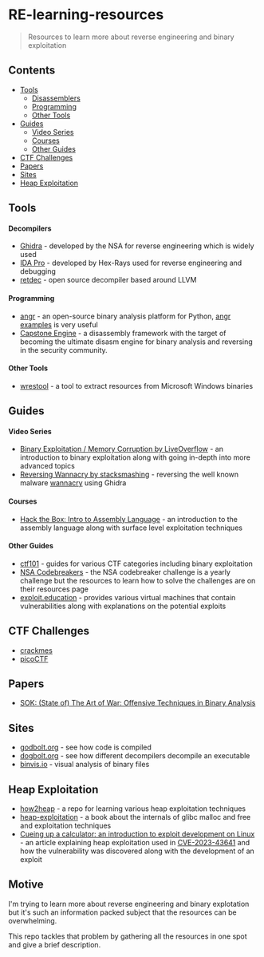 # RE-learning-resources
> Resources to learn more about reverse engineering and binary exploitation
## Contents
- [Tools](#tools)
    - [Disassemblers](#disassemblers)
    - [Programming](#programming)
    - [Other Tools](#other-tools)
- [Guides](#guides)
    - [Video Series](#video-series)
    - [Courses](#courses)
    - [Other Guides](#other-guides)
- [CTF Challenges](#ctf-challenges)
- [Papers](#papers)
- [Sites](#sites)
- [Heap Exploitation](#heap-exploitation)

## Tools
#### Decompilers
- [Ghidra](https://ghidra-sre.org/) - developed by the NSA for reverse engineering which is widely used
- [IDA Pro](https://hex-rays.com/ida-pro/) - developed by Hex-Rays used for reverse engineering and debugging
- [retdec](https://github.com/avast/retdec) - open source decompiler based around LLVM
#### Programming
- [angr](https://angr.io/) - an open-source binary analysis platform for Python, [angr examples](https://docs.angr.io/en/latest/examples.html) is very useful
- [Capstone Engine](http://www.capstone-engine.org/) - a disassembly framework with the target of becoming the ultimate disasm engine for binary analysis and reversing in the security community.
#### Other Tools
- [wrestool](https://linux.die.net/man/1/wrestool) - a tool to extract resources from Microsoft Windows binaries
## Guides
#### Video Series
- [Binary Exploitation / Memory Corruption by LiveOverflow](https://www.youtube.com/playlist?list=PLhixgUqwRTjxglIswKp9mpkfPNfHkzyeN) - an introduction to binary exploitation along with going in-depth into more advanced topics
- [Reversing Wannacry by stacksmashing](https://www.youtube.com/playlist?list=PLniOzp3l9V83Yf52IXJTvW9rjstdqkduP) - reversing the well known malware [wannacry](https://en.wikipedia.org/wiki/WannaCry_ransomware_attack#:~:text=WannaCry%20is%20a%20ransomware%20cryptoworm,WanaCrypt0r%202.0%2C%20and%20Wanna%20Decryptor.) using Ghidra
#### Courses
- [Hack the Box: Intro to Assembly Language](https://academy.hackthebox.com/module/details/85) - an introduction to the assembly language along with surface level exploitation techniques
#### Other Guides
- [ctf101](https://ctf101.org/) - guides for various CTF categories including binary exploitation
- [NSA Codebreakers](https://nsa-codebreaker.org/resources) - the NSA codebreaker challenge is a yearly challenge but the resources to learn how to solve the challenges are on their resources page
- [exploit.education](http://exploit.education/) - provides various virtual machines that contain vulnerabilities along with explanations on the potential exploits

## CTF Challenges 
- [crackmes](https://crackmes.one/)
- [picoCTF](https://picoctf.org/)

## Papers   
- [SOK: (State of) The Art of War: Offensive Techniques in Binary Analysis](https://ieeexplore.ieee.org/document/7546500)

## Sites
- [godbolt.org](https://godbolt.org/) - see how code is compiled
- [dogbolt.org](https://dogbolt.org/) - see how different decompilers decompile an executable
- [binvis.io](https://binvis.io/#/) - visual analysis of binary files

## Heap Exploitation
- [how2heap](https://github.com/shellphish/how2heap) - a repo for learning various heap exploitation techniques
- [heap-exploitation](https://heap-exploitation.dhavalkapil.com/) - a book about the internals of glibc malloc and free and exploitation techniques
- [Cueing up a calculator: an introduction to exploit development on Linux](https://github.blog/2023-12-06-cueing-up-a-calculator-an-introduction-to-exploit-development-on-linux/) - an article explaining heap exploitation used in [CVE-2023-43641](https://nvd.nist.gov/vuln/detail/CVE-2023-43641) and how the vulnerability was discovered along with the development of an exploit

## Motive
I'm trying to learn more about reverse engineering and binary explotation but it's such an information packed subject that the resources can be overwhelming. 

This repo tackles that problem by gathering all the resources in one spot and give a brief description.
